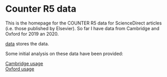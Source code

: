 # Counter R5 data

This is the homepage for the COUNTER R5 data for ScienceDirect
articles (i.e. those published by Elsevier).  So far I have data from
Cambridge and Oxford for 2019 an 2020.

[data](data/) stores the data.



Some initial analysis on these data have been provided:

[Cambridge usage](https://sje30.github.io/counter5/cam_usage.html)\
[Oxford usage](https://sje30.github.io/counter5/ox_usage.html) 

